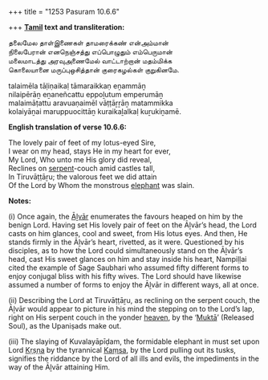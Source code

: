 +++
title = "1253 Pasuram 10.6.6"

+++
**[Tamil](/definition/tamil#history "show Tamil definitions") text and transliteration:**

தலைமேல தாள்இணைகள் தாமரைக்கண் என்அம்மான்  
நிலைபேரான் எனநெஞ்சத்து எப்பொழுதும் எம்பெருமான்  
மலைமாடத்து அரவுஅணைமேல் வாட்டாற்றான் மதம்மிக்க  
கொலையானை மருப்புஒசித்தான் குரைகழல்கள் குறுகினமே.

talaimēla tāḷiṇaikaḷ tāmaraikkaṇ eṉammāṉ  
nilaipērāṉ eṉaneñcattu eppoḻutum emperumāṉ  
malaimāṭattu aravuaṇaimēl vāṭṭāṟṟāṉ matammikka  
kolaiyāṉai maruppuocittāṉ kuraikaḻalkaḷ kuṟukiṉamē.

**English translation of verse 10.6.6:**

The lovely pair of feet of my lotus-eyed Sire,  
I wear on my head, stays He in my heart for ever,  
My Lord, Who unto me His glory did reveal,  
Reclines on [serpent](/definition/serpent#history "show serpent definitions")-couch amid castles tall,  
In Tiruvāṭṭāṟu; the valorous feet we did attain  
Of the Lord by Whom the monstrous [elephant](/definition/elephant#history "show elephant definitions") was slain.

**Notes:**

\(i\) Once again, the [Āḻvār](/definition/aḻvar#vaishnavism "show Āḻvār definitions") enumerates the favours heaped on him by the benign Lord. Having set His lovely pair of feet on the Āḻvār’s head, the Lord casts on him glances, cool and sweet, from His lotus eyes. And then, He stands firmly in the Āḻvār’s heart, rivetted, as it were. Questioned by his disciples, as to how the Lord could simultaneously stand on the Āḻvār’s head, cast His sweet glances on him and stay inside his heart, Nampiḷḷai cited the example of Sage Saubhari who assumed fifty different forms to enjoy conjugal bliss with his fifty wives. The Lord should have likewise assumed a number of forms to enjoy the Āḻvār in different ways, all at once.

\(ii\) Describing the Lord at Tiruvāṭṭāṟu, as reclining on the serpent couch, the Āḻvār would appear to picture in his mind the stepping on to the Lord’s lap, right on His serpent couch in the yonder [heaven](/definition/heaven#history "show heaven definitions"), by the ‘[Muktā](/definition/mukta#vaishnavism "show Muktā definitions")’ (Released Soul), as the Upaniṣads make out.

\(iii\) The slaying of Kuvalayāpīḍam, the formidable elephant in must set upon Lord [Kṛṣṇa](/definition/krishna#vaishnavism "show Kṛṣṇa definitions") by the tyrannical [Kaṃsa](/definition/kamsa#vaishnavism "show Kaṃsa definitions"), by the Lord pulling out its tusks, signifies the riddance by the Lord of all ills and evils, the impediments in the way of the Āḻvār attaining Him.


